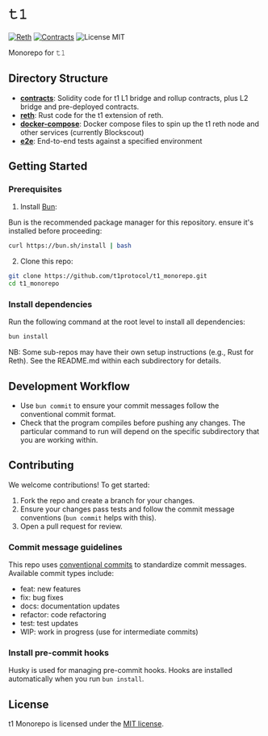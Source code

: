 # 𝚝𝟷
[![Reth](https://github.com/t1protocol/t1/actions/workflows/reth.yml/badge.svg?branch=develop)](https://github.com/t1protocol/t1/actions/workflows/reth.yml)
[![Contracts](https://github.com/t1protocol/t1/actions/workflows/contracts.yml/badge.svg?branch=develop)](https://github.com/t1protocol/t1/actions/workflows/contracts.yml)
![License MIT](https://img.shields.io/badge/license-MIT-blue.svg)

Monorepo for 𝚝𝟷

## Directory Structure

- **[contracts](./contracts/)**: Solidity code for t1 L1 bridge and rollup contracts, plus L2 bridge and pre-deployed contracts.
- **[reth](./reth/)**: Rust code for the t1 extension of reth.
- **[docker-compose](./docker-compose/)**: Docker compose files to spin up the t1 reth node and other services (currently Blockscout)
- **[e2e](./e2e/)**: End-to-end tests against a specified environment

## Getting Started

### Prerequisites

1. Install [Bun](https://bun.sh/):

Bun is the recommended package manager for this repository. ensure it's installed before proceeding:

```bash
curl https://bun.sh/install | bash
```

2. Clone this repo:

```bash
git clone https://github.com/t1protocol/t1_monorepo.git
cd t1_monorepo
```

### Install dependencies

Run the following command at the root level to install all dependencies:

```bash
bun install
```

NB: Some sub-repos may have their own setup instructions (e.g., Rust for Reth). See the README.md within each subdirectory for details.

## Development Workflow

* Use `bun commit` to ensure your commit messages follow the conventional commit format.
* Check that the program compiles before pushing any changes. The particular command to run will depend on the specific subdirectory that you are working within.

## Contributing

We welcome contributions! To get started:

1. Fork the repo and create a branch for your changes.
2. Ensure your changes pass tests and follow the commit message conventions (`bun commit` helps with this).
3. Open a pull request for review.

### Commit message guidelines

This repo uses [conventional commits](https://www.conventionalcommits.org/en/v1.0.0/) to standardize commit messages. Available commit types include:

* feat: new features
* fix: bug fixes
* docs: documentation updates
* refactor: code refactoring
* test: test updates
* WIP: work in progress (use for intermediate commits)

### Install pre-commit hooks

Husky is used for managing pre-commit hooks. Hooks are installed automatically when you run `bun install`.

## License

t1 Monorepo is licensed under the [MIT license](./LICENSE).
